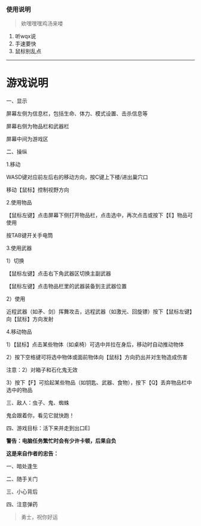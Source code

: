 ### 使用说明
> 欸嘿嘿嘿鸡汤来喽
1.  听wqx说
2.  手速要快
3.  鼠标别乱点
***
# 游戏说明
一、显示               

屏幕左侧为信息栏，包括生命、体力、模式设置、击杀信息等

屏幕右侧为物品栏和武器栏             

屏幕中间为游戏区     

二、操纵  

1.移动                                             

WASD键对应前左后右的移动方向，按C键上下楼/进出巢穴口

移动【鼠标】控制视野方向

2.使用物品

【鼠标左键】点击屏幕下侧打开物品栏，点击选中，再次点击或按下【E】物品可使用

按TAB键开关手电筒

3.使用武器

1）切换

【鼠标左键】点击右下角武器区切换主副武器

【鼠标左键】点击物品栏里的武器装备到主武器位置

2）使用

近程武器（如矛、剑）挥舞攻击，远程武器（如激光、回旋镖）按下【鼠标左键】向【鼠标】方向发射

4.移动物品

1）【鼠标】点击某些物体（如桌椅）可选中并拉在身后，移动时自动推动物体

2）按下空格键可将选中物体或面前物体向【鼠标】方向扔出并对生物造成伤害

注意：2）对箱子和石化鬼无效

3）按下【F】可拾起某些物品（如钥匙、武器、食物），按下【Q】丢弃物品栏中选中的物品

三、敌人：虫子、鬼、蜘蛛

鬼会跟着你，看见它就快跑！

四、游戏目标：活下来并走到出口E]

**警告：电脑任务繁忙时会有少许卡顿，后果自负**

**这是来自作者的忠告：**

一、暗处逢生

二、随手关门

三、小心背后

四、注意弹药

> 勇士，祝你好运
